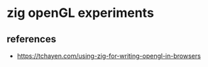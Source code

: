 # zig openGL experiments

## references

- https://tchayen.com/using-zig-for-writing-opengl-in-browsers
